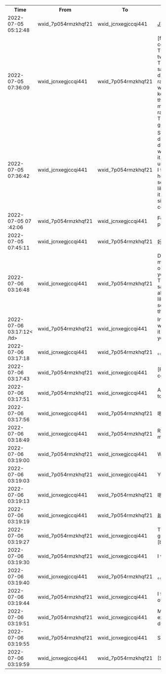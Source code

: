 <table style='width:100%;'><tr><th>Time</th><th>From</th><th>To</th><th>Message</th></tr><tr><td>2022-07-05 05:12:48</td>
<td>wxid_7p054rmzkhqf21</td>
<td>wxid_jcnxegjccqi441</td>
<td><a href='3f451a52-d210-48d9-b56e-d28b9570bdc4-en.md'>JYC.zip</a></td></tr><tr><td>2022-07-05 07:36:09</td>
<td>wxid_jcnxegjccqi441</td>
<td>wxid_7p054rmzkhqf21</td>
<td>[face covering] There are only two of them. The customer said that they dragged randomly without keywords, and they dragged more than 10 randomly. They look good</td></tr><tr><td>2022- 07-05 07:36:42</td>
<td>wxid_jcnxegjccqi441</td>
<td>wxid_7p054rmzkhqf21</td>
<td>See if you can do it, but if it doesn’t work, we won’t push it. It’s uncomfortable. I feel like I’m helping them sell it and I feel like I’m licking it from both sides [face covering]</td></tr><tr><td>2022-07-05 07 :42:06</td>
<td>wxid_7p054rmzkhqf21</td>
<td>wxid_jcnxegjccqi441</td>
<td>Forget it, stop pushing it</td></tr><tr><td>2022-07-05 07:45:11</td>
<td>wxid_jcnxegjccqi441</td>
<td>wxid_7p054rmzkhqf21</td>
<td>好</td></tr><tr><td>2022-07-06 03:16:48</td>
<td>wxid_jcnxegjccqi441</td>
<td>wxid_7p054rmzkhqf21</td>
<td>Did you give me the wrong one yesterday? The customer saw that it was all in English, like NATO or something like that</td></tr><tr><td>2022-07-06 03:17:12< /td>
<td>wxid_7p054rmzkhqf21</td>
<td>wxid_jcnxegjccqi441</td>
<td>Indeed, there was a mistake, it was NATO yesterday</td></tr><tr><td>2022-07-06 03:17:18</td>
<td>wxid_jcnxegjccqi441</td>
<td>wxid_7p054rmzkhqf21</td>
<td>。。。</td></tr><tr><td>2022-07-06 03:17:43</td>
<td>wxid_7p054rmzkhqf21</td>
<td>wxid_jcnxegjccqi441</td>
<td>[Face covering]</td></tr><tr><td>2022-07-06 03:17:51</td>
<td>wxid_7p054rmzkhqf21</td>
<td>wxid_jcnxegjccqi441</td>
<td>Are you back to Chengdu? </td></tr><tr><td>2022-07-06 03:17:56</td>
<td>wxid_jcnxegjccqi441</td>
<td>wxid_7p054rmzkhqf21</td>
<td>嗯</td></tr><tr><td>2022-07-06 03:18:49</td>
<td>wxid_jcnxegjccqi441</td>
<td>wxid_7p054rmzkhqf21</td>
<td>Resend it to me</td></tr><tr><td>2022-07-06 03:19:00</td>
<td>wxid_7p054rmzkhqf21</td>
<td>wxid_jcnxegjccqi441</td>
<td>What the hell</td></tr><tr><td>2022-07-06 03:19:03</td>
<td>wxid_7p054rmzkhqf21</td>
<td>wxid_jcnxegjccqi441</td>
<td>Yesterday</td></tr><tr><td>2022-07-06 03:19:13</td>
<td>wxid_jcnxegjccqi441</td>
<td>wxid_7p054rmzkhqf21</td>
<td>嗯</td></tr><tr><td>2022-07-06 03:19:19</td>
<td>wxid_jcnxegjccqi441</td>
<td>wxid_7p054rmzkhqf21</td>
<td>越</td></tr><tr><td>2022-07-06 03:19:27</td>
<td>wxid_7p054rmzkhqf21</td>
<td>wxid_jcnxegjccqi441</td>
<td>The less you give me [bitterness]</td></tr><tr><td>2022-07-06 03:19:30</td>
<td>wxid_7p054rmzkhqf21</td>
<td>wxid_jcnxegjccqi441</td>
<td>I vomited</td></tr><tr><td>2022-07-06 03:19:40</td>
<td>wxid_jcnxegjccqi441</td>
<td>wxid_7p054rmzkhqf21</td>
<td>。。。</td></tr><tr><td>2022-07-06 03:19:44</td>
<td>wxid_7p054rmzkhqf21</td>
<td>wxid_jcnxegjccqi441</td>
<td>I feel like it fell off</td></tr><tr><td>2022-07-06 03:19:51</td>
<td>wxid_7p054rmzkhqf21</td>
<td>wxid_jcnxegjccqi441</td>
<td>Making excuses every day</td></tr><tr><td>2022-07-06 03:19:55</td>
<td>wxid_7p054rmzkhqf21</td>
<td>wxid_jcnxegjccqi441</td>
<td>So annoying</td></tr><tr><td>2022-07-06 03:19:59</td>
<td>wxid_jcnxegjccqi441</td>
<td>wxid_7p054rmzkhqf21</td>
<td>[Sigh]</td></tr></table>
